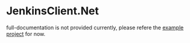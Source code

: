 JenkinsClient.Net
====

full-documentation is not provided currently, please refere the [example project](https://github.com/pjc0247/jenkins-client.net/tree/master/src/examples/Example) for now.
